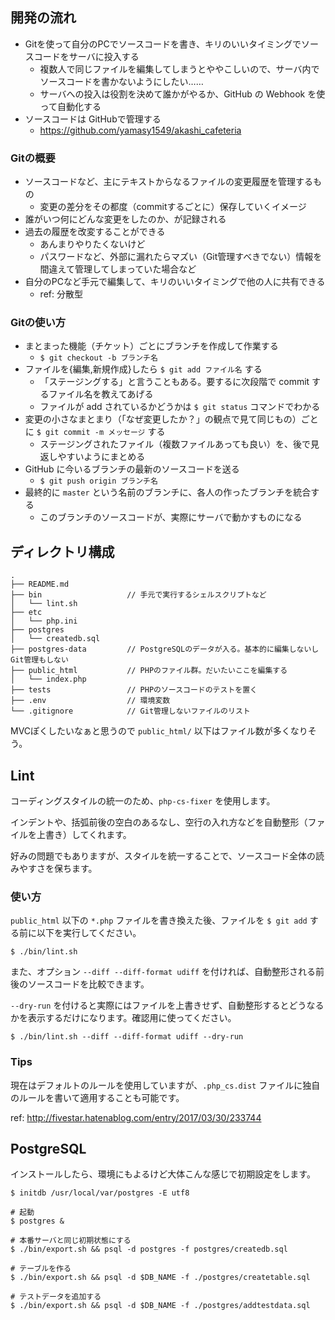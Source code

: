 ## 開発の流れ

- Gitを使って自分のPCでソースコードを書き、キリのいいタイミングでソースコードをサーバに投入する
  - 複数人で同じファイルを編集してしまうとややこしいので、サーバ内でソースコードを書かないようにしたい……
  - サーバへの投入は役割を決めて誰かがやるか、GitHub の Webhook を使って自動化する
- ソースコードは GitHubで管理する
  - https://github.com/yamasy1549/akashi_cafeteria

### Gitの概要

- ソースコードなど、主にテキストからなるファイルの変更履歴を管理するもの
  - 変更の差分をその都度（commitするごとに）保存していくイメージ
- 誰がいつ何にどんな変更をしたのか、が記録される
- 過去の履歴を改変することができる
  - あんまりやりたくないけど
  - パスワードなど、外部に漏れたらマズい（Git管理すべきでない）情報を間違えて管理してしまっていた場合など
- 自分のPCなど手元で編集して、キリのいいタイミングで他の人に共有できる
  - ref: 分散型

### Gitの使い方

- まとまった機能（チケット）ごとにブランチを作成して作業する
  - `$ git checkout -b ブランチ名`
- ファイルを{編集,新規作成}したら `$ git add ファイル名` する
  - 「ステージングする」と言うこともある。要するに次段階で commit するファイル名を教えてあげる
  - ファイルが add されているかどうかは `$ git status` コマンドでわかる
- 変更の小さなまとまり（「なぜ変更したか？」の観点で見て同じもの）ごとに `$ git commit -m メッセージ` する
  - ステージングされたファイル（複数ファイルあっても良い）を、後で見返しやすいようにまとめる
- GitHub に今いるブランチの最新のソースコードを送る
  - `$ git push origin ブランチ名`
- 最終的に `master` という名前のブランチに、各人の作ったブランチを統合する
  - このブランチのソースコードが、実際にサーバで動かすものになる

## ディレクトリ構成

```
.
├── README.md
├── bin                   // 手元で実行するシェルスクリプトなど
│   └── lint.sh
├── etc
│   └── php.ini
├── postgres
│   └── createdb.sql
├── postgres-data         // PostgreSQLのデータが入る。基本的に編集しないしGit管理もしない
├── public_html           // PHPのファイル群。だいたいここを編集する
│   └── index.php
├── tests                 // PHPのソースコードのテストを置く
├── .env                  // 環境変数
└── .gitignore            // Git管理しないファイルのリスト

```

MVCぽくしたいなぁと思うので `public_html/` 以下はファイル数が多くなりそう。

## Lint

コーディングスタイルの統一のため、`php-cs-fixer` を使用します。

インデントや、括弧前後の空白のあるなし、空行の入れ方などを自動整形（ファイルを上書き）してくれます。

好みの問題でもありますが、スタイルを統一することで、ソースコード全体の読みやすさを保ちます。

### 使い方

`public_html` 以下の `*.php` ファイルを書き換えた後、ファイルを `$ git add` する前に以下を実行してください。

```
$ ./bin/lint.sh
```

また、オプション `--diff --diff-format udiff` を付ければ、自動整形される前後のソースコードを比較できます。

`--dry-run` を付けると実際にはファイルを上書きせず、自動整形するとどうなるかを表示するだけになります。確認用に使ってください。

```
$ ./bin/lint.sh --diff --diff-format udiff --dry-run
```

### Tips

現在はデフォルトのルールを使用していますが、`.php_cs.dist` ファイルに独自のルールを書いて適用することも可能です。

ref: http://fivestar.hatenablog.com/entry/2017/03/30/233744

## PostgreSQL

インストールしたら、環境にもよるけど大体こんな感じで初期設定をします。

```
$ initdb /usr/local/var/postgres -E utf8

# 起動
$ postgres &

# 本番サーバと同じ初期状態にする
$ ./bin/export.sh && psql -d postgres -f postgres/createdb.sql
```

```
# テーブルを作る
$ ./bin/export.sh && psql -d $DB_NAME -f ./postgres/createtable.sql
```

```
# テストデータを追加する
$ ./bin/export.sh && psql -d $DB_NAME -f ./postgres/addtestdata.sql
```
